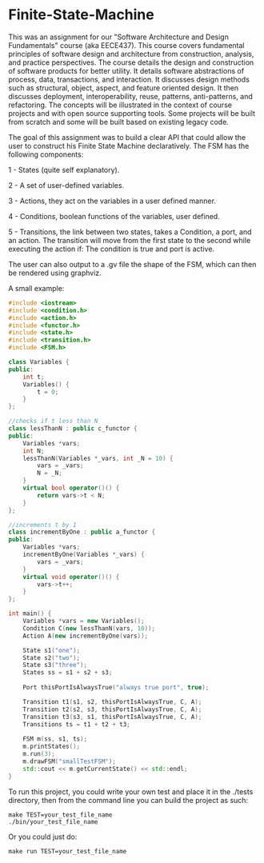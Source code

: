 # Finite-State-Machine

This was an assignment for our "Software Architecture and Design Fundamentals" course (aka EECE437). This course covers fundamental principles of software design and architecture from construction, analysis, and practice perspectives. The course details the design and construction of software products for better utility. It details software abstractions of process, data, transactions, and interaction. It discusses design methods such as structural, object, aspect, and feature oriented design. It then discusses deployment, interoperability, reuse, patterns, anti-patterns, and refactoring. The concepts will be illustrated in the context of course projects and with open source supporting tools. Some projects will be built from scratch and some will be built based on existing legacy code.

The goal of this assignment was to build a clear API that could allow the user to construct his Finite State Machine declaratively. The FSM has the following components:

1 - States (quite self explanatory).

2 - A set of user-defined variables.

3 - Actions, they act on the variables in a user defined manner.

4 - Conditions, boolean functions of the variables, user defined.

5 - Transitions, the link between two states, takes a Condition, a port, and an action. The transition will move from the first state to the second while executing the action if: The condition is true and port is active.


The user can also output to a .gv file the shape of the FSM, which can then be rendered using graphviz.

A small example:
```c++
#include <iostream>
#include <condition.h>
#include <action.h>
#include <functor.h>
#include <state.h>
#include <transition.h>
#include <FSM.h>

class Variables {
public:
	int t;
	Variables() {
		t = 0;
	}
};

//checks if t less than N
class lessThanN : public c_functor {
public:
	Variables *vars;
	int N;
	lessThanN(Variables *_vars, int _N = 10) {
		vars = _vars;
		N = _N;
	}
	virtual bool operator()() {
		return vars->t < N;
	}
};

//increments t by 1
class incrementByOne : public a_functor {
public:
	Variables *vars;
	incrementByOne(Variables *_vars) {
		vars = _vars;
	}
	virtual void operator()() {
		vars->t++;
	}
};

int main() {
	Variables *vars = new Variables();
	Condition C(new lessThanN(vars, 10));
	Action A(new incrementByOne(vars));

	State s1("one");
	State s2("two");
	State s3("three");
	States ss = s1 + s2 + s3;
	
	Port thisPortIsAlwaysTrue("always true port", true);

	Transition t1(s1, s2, thisPortIsAlwaysTrue, C, A);
	Transition t2(s2, s3, thisPortIsAlwaysTrue, C, A);
	Transition t3(s3, s1, thisPortIsAlwaysTrue, C, A);
	Transitions ts = t1 + t2 + t3;
	
	FSM m(ss, s1, ts);
	m.printStates();
	m.run(3);
	m.drawFSM("smallTestFSM");
	std::cout << m.getCurrentState() << std::endl;
}
```
To run this project, you could write your own test and place it in the ./tests directory, then from the command line you can build the project as such:
```
make TEST=your_test_file_name
./bin/your_test_file_name
```
Or you could just do:
```
make run TEST=your_test_file_name
```
